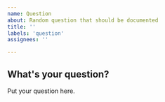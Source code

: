 ```yaml
---
name: Question
about: Random question that should be documented
title: ''
labels: 'question'
assignees: ''

---
```


## What's your question?
Put your question here.
